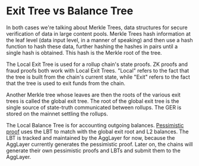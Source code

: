 # Exit Tree vs Balance Tree

In both cases we're talking about Merkle Trees, data structures for secure
verification of data in large content pools. Merkle Trees hash information at
the leaf level (data input level, in a manner of speaking) and then use a hash
function to hash these data, further hashing the hashes in pairs until a single
hash is obtained. This hash is the Merkle root of the tree.

The Local Exit Tree is used for a rollup chain's state proofs. ZK proofs and
fraud proofs both work with Local Exit Trees. "Local" refers to the fact that
the tree is built from the chain's current state, while "Exit" refers to the
fact that the tree is used to exit funds from the chain.

Another Merkle tree whose leaves are then the roots of the various exit trees is
called the global exit tree. The root of the global exit tree is the single
source of state-truth communicated between rollups. The GER is stored on the
mainnet settling the rollups.

The Local Balance Tree is for accounting outgoing balances.
[Pessimistic proof](./pessimistic_proof.md) uses the LBT to match with the
global exit root and L2 balances. The LBT is tracked and maintained by the
AggLayer for now, because the AggLayer currently generates the pessimistic
proof. Later on, the chains will generate their own pessimistic proofs and LBTs
and submit them to the AggLayer.
